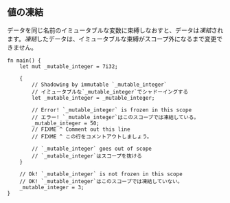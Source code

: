 ## 値の凍結

データを同じ名前のイミュータブルな変数に束縛しなおすと、データは*凍結*されます。*凍結*したデータは、イミュータブルな束縛がスコープ外になるまで変更できません。

    fn main() {
        let mut _mutable_integer = 7i32;

        {
            // Shadowing by immutable `_mutable_integer`
            // イミュータブルな`_mutable_integer`でシャドーイングする
            let _mutable_integer = _mutable_integer;

            // Error! `_mutable_integer` is frozen in this scope
            // エラー! `_mutable_integer`はこのスコープでは凍結している。
            _mutable_integer = 50;
            // FIXME ^ Comment out this line
            // FIXME ^ この行をコメントアウトしましょう。

            // `_mutable_integer` goes out of scope
            // `_mutable_integer`はスコープを抜ける
        }

        // Ok! `_mutable_integer` is not frozen in this scope
        // OK! `_mutable_integer`はこのスコープでは凍結していない。
        _mutable_integer = 3;
    }

